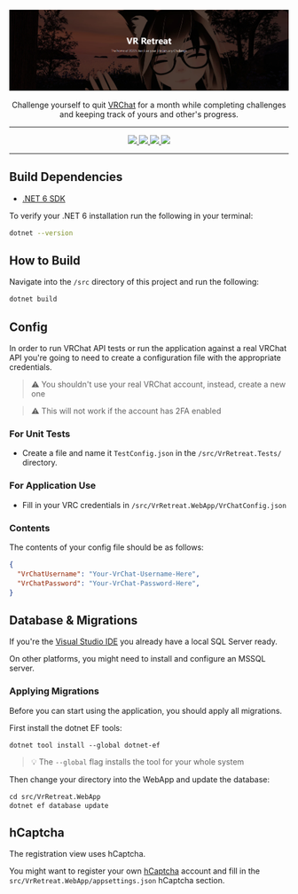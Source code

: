 ![VR Retreat](docs/img/header.PNG)

<p align="center">
Challenge yourself to quit <a href="https://hello.vrchat.com/">VRChat</a> for a month while completing challenges and keeping track of yours and other's progress.
</p>

---

<p align="center">
  <a href="docs/LICENSE.md">
    <img src="https://img.shields.io/github/license/control-net/vr-retreat?style=for-the-badge">
  </a>
  <a href="#">
    <img src="https://img.shields.io/github/workflow/status/control-net/vr-retreat/.NET/main?style=for-the-badge">
  </a>
  <a href="#">
    <img src="https://img.shields.io/codacy/grade/d47c952003ed4824a19db230b5761b05/main?style=for-the-badge">
  </a>
  <a href="https://dot.net">
    <img src="https://img.shields.io/badge/made%20with-.NET%206-blueviolet?style=for-the-badge">
  </a>
</p>

---

## Build Dependencies

- [.NET 6 SDK](https://dotnet.microsoft.com/download/dotnet/6.0)

To verify your .NET 6 installation run the following in your terminal:

```bash
dotnet --version
```

## How to Build

Navigate into the `/src` directory of this project and run the following:

```bash
dotnet build
```

## Config

In order to run VRChat API tests or run the application against a real VRChat API you're going to need to create a configuration file with the appropriate credentials.

> :warning: You shouldn't use your real VRChat account, instead, create a new one

> :warning: This will not work if the account has 2FA enabled

### For Unit Tests

- Create a file and name it `TestConfig.json` in the `/src/VrRetreat.Tests/` directory.

### For Application Use

- Fill in your VRC credentials in `/src/VrRetreat.WebApp/VrChatConfig.json`

### Contents

The contents of your config file should be as follows:

```json
{
  "VrChatUsername": "Your-VrChat-Username-Here",
  "VrChatPassword": "Your-VrChat-Password-Here",
}
```

## Database & Migrations

If you're the [Visual Studio IDE](https://visualstudio.microsoft.com/vs/) you already have a local SQL Server ready.

On other platforms, you might need to install and configure an MSSQL server.

### Applying Migrations

Before you can start using the application, you should apply all migrations.

First install the dotnet EF tools:

```
dotnet tool install --global dotnet-ef
```

> 💡 The `--global` flag installs the tool for your whole system

Then change your directory into the WebApp and update the database:

```
cd src/VrRetreat.WebApp
dotnet ef database update
```

## hCaptcha

The registration view uses hCaptcha.

You might want to register your own [hCaptcha](https://www.hcaptcha.com/) account and fill in the `src/VrRetreat.WebApp/appsettings.json` hCaptcha section.
